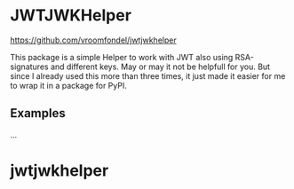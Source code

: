 # JWTJWKHelper

https://github.com/vroomfondel/jwtjwkhelper

This package is a simple Helper to work with JWT also using RSA-signatures and different keys.
May or may it not be helpfull for you. But since I already used this more than three times, it just made it 
easier for me to wrap it in a package for PyPI.

## Examples
...
# jwtjwkhelper

